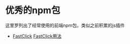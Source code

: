 # 优秀的npm包

这里罗列出了经常使用的前端npm包，类似之前积累的js插件

- [FastClick](https://github.com/ftlabs/fastclick)
  [FastClick用法](https://majing.io/posts/10000007721218)
